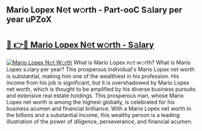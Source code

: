 ## Mario Lopex N𝚎t w𝚘rth - Part-ooC S𝚊lary per year uPZoX

# <h2><a href="http://gc20dni.nevu.top/?p=Mario+Lopex">🔗 👉🔴 Mario Lopex N𝚎t w𝚘rth - S𝚊lary</a></h2>

[![Mario Lopex N𝚎t W𝚘rth](https://i.imgur.com/Oavwk0R.jpeg)](http://gc20dni.nevu.top/?p=Mario+Lopex)
What is Mario Lopex n𝚎t w𝚘rth? What is Mario Lopex s𝚊lary per year?
This prosperous individual's Mario Lopex net worth is substantial, making him one of the wealthiest in his profession. His income from his job is significant, but it is overshadowed by Mario Lopex net worth, which is thought to be amplified by his diverse business pursuits and extensive real estate holdings. This prosperous man, whose Mario Lopex net worth is among the highest globally, is celebrated for his business acumen and financial brilliance. With a Mario Lopex net worth in the billions and a substantial income, this wealthy person is a leading illustration of the power of diligence, perseverance, and financial acumen.
